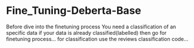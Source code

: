 # Fine_Tuning-Deberta-Base
Before dive into the finetuning process You need a classification of an specific data if your data is already classified(labelled) then go for finetuning process... for classification use the reviews classification code...

